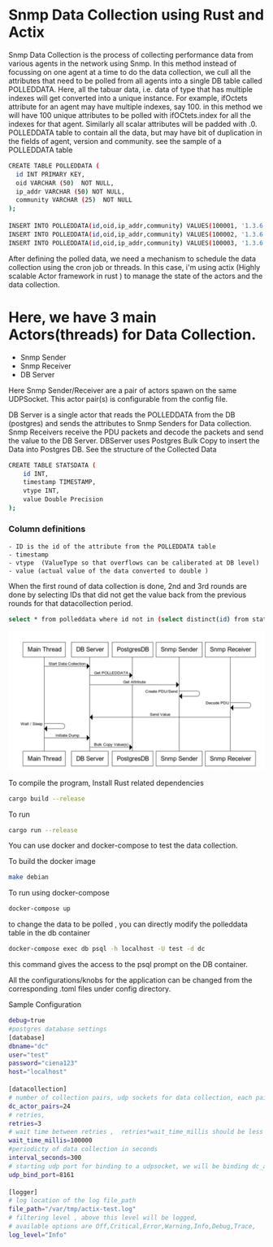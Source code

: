 # Snmp Data Collection using Rust and Actix
Snmp Data Collection is the process of collecting performance data from various agents in the network using Snmp. In this method instead of focussing on one agent at a time to do the data collection, we cull all the attributes that need to be polled from all agents into a single DB table called POLLEDDATA. Here, all the tabuar data, i.e. data of type that has multiple indexes will get converted into a unique instance. For example, ifOctets attribute for an agent may have multiple indexes, say 100. in this method we will have 100 unique attributes to be polled with ifOCtets.index for all the indexes for that agent. Similarly all scalar attributes will be padded with .0. POLLEDDATA table to contain all the data, but may have bit of duplication in the fields of agent, version and community. see the sample of a POLLEDDATA table

  ```sh
CREATE TABLE POLLEDDATA (
	id INT PRIMARY KEY,
	oid VARCHAR (50)  NOT NULL,
	ip_addr VARCHAR (50) NOT NULL,
	community VARCHAR (25)  NOT NULL
);

INSERT INTO POLLEDDATA(id,oid,ip_addr,community) VALUES(100001, '1.3.6.1.2.1.2.2.1.10.1', '192.168.1.1:161',  'public') ;
INSERT INTO POLLEDDATA(id,oid,ip_addr,community) VALUES(100002, '1.3.6.1.2.1.2.2.1.10.2', '192.168.1.1:161', 'public') ;
INSERT INTO POLLEDDATA(id,oid,ip_addr,community) VALUES(100003, '1.3.6.1.2.1.2.2.1.10.3', '192.168.1.1:161', 'public') ;
```

After defining the polled data, we need a mechanism to schedule the data collection using the cron job or threads. In this case, i'm using actix (Highly scalable Actor framework in rust ) to manage the state of the actors and the data collection.

# Here, we have 3 main Actors(threads) for Data Collection.
  - Snmp Sender 
  - Snmp Receiver
  - DB Server 
  
Here Snmp Sender/Receiver are a pair of  actors spawn on the same UDPSocket. This actor pair(s) is configurable from the config file.

DB Server is a single actor that reads the POLLEDDATA from the DB (postgres) and sends the attributes to Snmp Senders for Data collection.
Snmp Receivers receive the PDU packets and decode the packets and send the value to the DB Server. 
DBServer uses Postgres Bulk Copy to insert the Data into Postgres DB.
See the structure of the Collected Data 
```sh
CREATE TABLE STATSDATA (
	id INT,
	timestamp TIMESTAMP,
	vtype INT,
	value Double Precision
);
```
### Column definitions
    - ID is the id of the attribute from the POLLEDDATA table
    - timestamp 
    - vtype  (ValueType so that overflows can be caliberated at DB level)
    - value (actual value of the data converted to double )

When the first round of data collection is done,  2nd and 3rd rounds are done by selecting IDs that did not get the value back from the previous rounds for that datacollection period.

```sh
select * from polleddata where id not in (select distinct(id) from statsdata where EXTRACT(epoch FROM timestamp) > ts_at_the_beginning_of_data_collection )
```
![Alt text](./images/snmp-dc-flowchart.png?raw=true "Snmo DataCollection Flow Chart")

To compile the program, Install Rust related dependencies 
```sh
cargo build --release
```
To run
```sh
cargo run --release
```

You can use docker and docker-compose to test the data collection.

To build the docker image

```sh
make debian
```

To run using docker-compose
```sh
docker-compose up
```

to change the data to be polled , you can directly modify the polleddata table in the db container

```sh
docker-compose exec db psql -h localhost -U test -d dc
```
this command gives the access to the psql prompt on the DB container.

All the configurations/knobs for the application can be changed from the corresponding .toml files under config directory.

Sample Configuration

```sh
debug=true
#postgres database settings
[database]
dbname="dc"
user="test"
password="ciena123"
host="localhost"

[datacollection]
# number of collection pairs, udp sockets for data collection, each pair consists of sender and recievr
dc_actor_pairs=24
# retries, 
retries=3
# wait time between retries ,  retries*wait_time_millis should be less than interval_seconds 
wait_time_millis=100000
#periodicty of data collection in seconds
interval_seconds=300
# starting udp port for binding to a udpsocket, we will be binding dc_actor_pairs of udpscokets starting with the below port
udp_bind_port=8161

[logger]
# log location of the log file_path
file_path="/var/tmp/actix-test.log"
# filtering level , above this level will be logged, 
# available options are Off,Critical,Error,Warning,Info,Debug,Trace,
log_level="Info"
```

